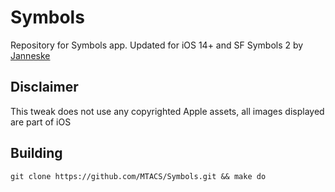 # Symbols
Repository for Symbols app. Updated for iOS 14+ and SF Symbols 2 by [Janneske](https://www.reddit.com/user/Janneske_2001)

## Disclaimer

This tweak does not use any copyrighted Apple assets, all images displayed are part of iOS

## Building

```git clone https://github.com/MTACS/Symbols.git && make do```
